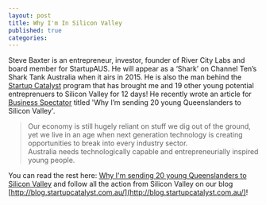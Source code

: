 ```yaml
---
layout: post
title: Why I'm In Silicon Valley
published: true
categories:
---
```


Steve Baxter is an entrepreneur, investor, founder of River City Labs and board member for StartupAUS. He will appear as a ‘Shark’ on Channel Ten’s Shark Tank Australia when it airs in 2015. He is also the man behind the [Startup Catalyst](http://www.startupcatalyst.com.au/) program that has brought me and 19 other young potential entreprenuers to Silicon Valley for 12 days! 
He recently wrote an article for [Business Spectator](http://www.businessspectator.com.au/) titled 'Why I’m sending 20 young Queenslanders to Silicon Valley'.

> Our economy is still hugely reliant on stuff we dig out of the ground, 
> yet we live in an age when next generation technology is 
> creating opportunities to break into every industry sector.  
> Australia needs technologically capable and entrepreneurially inspired young people.

You can read the rest here: [Why I'm sending 20 young Queenslanders to Silicon Valley](https://www.businessspectator.com.au/article/2014/11/17/technology/why-im-sending-20-young-queenslanders-silicon-valley) and follow all the action from Silicon Valley on our blog [http://blog.startupcatalyst.com.au/](http://blog.startupcatalyst.com.au/)!